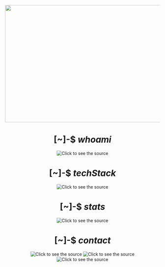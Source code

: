<div align="center">
  <img src="https://i.imgur.com/R0ae7rE.gif?maxwidth=760&fidelity=grand" width="1842.1" height="380">
</div>

<!-- Introduction - Start -->
<div align="center">
  <h1>
    [~]-$ <b><i>whoami</i></b>
  </h1>
  <img src="https://github.abhicracker.com/whoami" alt="Click to see the source">
  </div>
</div>
<!-- Introduction - End -->

<!-- TechStack - Start -->
<div align="center">
  <h1>
    [~]-$ <b><i>techStack</i></b>
  </h1>
  <img src="https://github.abhicracker.com/techstack" alt="Click to see the source">
  </div>
</div>
<!-- TechStack - End -->

<!-- Stats - Start -->
<div align="center">
  <h1>
    [~]-$ <b><i>stats</i></b>
  </h1>
  <img src="https://github.abhicracker.com/stats" alt="Click to see the source">
  </div>
</div>
<!-- Stats - End -->

<!-- Contact - Start -->
<div align="center">
  <h1>
    [~]-$ <b><i>contact</i></b>
  </h1>
  <a style="text-decoration:none; color: inherit;" href="mailto:contact@abhishekkumar001.dev"><img src="https://github.abhicracker.com/email" alt="Click to see the source"></a>
  <a style="text-decoration:none; color: inherit;" href="https://www.linkedin.com/in/abhishek-kumar-ac001/"><img src="https://github.abhicracker.com/linkedin" alt="Click to see the source"></a>
  <a style="text-decoration:none; color: inherit;" href="https://t.me/AbhiCracker001"><img src="https://github.abhicracker.com/tg" alt="Click to see the source"></a>
</div>
<!-- Contact - End -->


<!-- Contact - Start -->
<!--<div align="center">
  <h1>
    [~]-$ <b><i>contact</i></b>
  </h1>
<a href="mailto:contact@abhishekkumar001.dev">
  <img src="https://github.abhicracker.com/contact" alt="Click to see the source"></a>
  </div>
</div> -->
<!-- Contact - End -->
